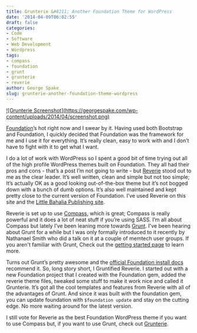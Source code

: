 ```yaml
---
title: Grunterie &#8211; Another Foundation Theme for WordPress
date: '2014-04-09T06:02:55'
draft: false
categories:
- Code
- Software
- Web Development
- Wordpress
tags:
- compass
- foundation
- grunt
- grunterie
- reverie
author: George Spake
slug: grunterie-another-foundation-theme-wordpress
---
```


[![Grunterie Screenshot](https://georgespake.com/wp-
content/uploads/2014/04/screenshot.png)](https://github.com/gpspake/grunterie)

[Foundation](http://foundation.zurb.com/)’s hot right now and I swear by it.
Having used both Bootstrap and Foundation, I quickly decided that Foundation
was the framework for me and I use it for everything. It’s really clean, easy
to work with and I don’t have to fight with it to get what I want.
<!--more-->
I do a lot of work with WordPress so I spent a good bit of time trying out all
of the high profile WordPress themes built on Foundation. They all had their
pros and cons - that’s a post I’m not going to write - but
[Reverie](http://themefortress.com/reverie/) stood out to me as the clear
leader. It’s well written, clean and simple but not too simple; It’s actually
OK as a good looking out-of-the-box theme but it’s not bogged down with a
bunch of dumb options. It’s also well maintained and kept pretty close to the
current version of Foundation. I’ve used Reverie on this site and the [Little
Bahalia Publishing site](http://littlebahalia.com/).

Reverie is set up to use [Compass](http://compass-style.org/), which is great;
Compass is really powerful and it does a lot of neat stuff if you’re using
SASS. I’m all about Compass but lately I’ve been leaning more towards
[Grunt](http://gruntjs.com/). I've been hearing about Grunt for a while but I
was only formally introduced to it recently by Nathanael Smith who did a talk
on it at a couple of memtech user groups. If you aren't familiar with Grunt,
Check out the [getting started page](http://gruntjs.com/getting-started) to
learn more.

Turns out Grunt’s pretty awesome and the [official Foundation install
docs](http://foundation.zurb.com/docs/sass.html) recommend it. So, long story
short, I Gruntified Reverie. I started out with a new Foundation project that
I created with the Foundation gem, added the reverie theme files, tweaked some
stuff to make it work nice and called it Grunterie. It’s got all the cool
templates and features from Reverie with all of the advantages of Grunt. And
since it was built with the foundation gem, you can update foundation with
`$foundation update` and stay on the cutting edge. No more waiting around for
the latest version.

I still vote for Reverie as the best Foundation WordPress theme if you want to
use Compass but, if you want to use Grunt, check out
[Grunterie](https://github.com/gpspake/grunterie).
